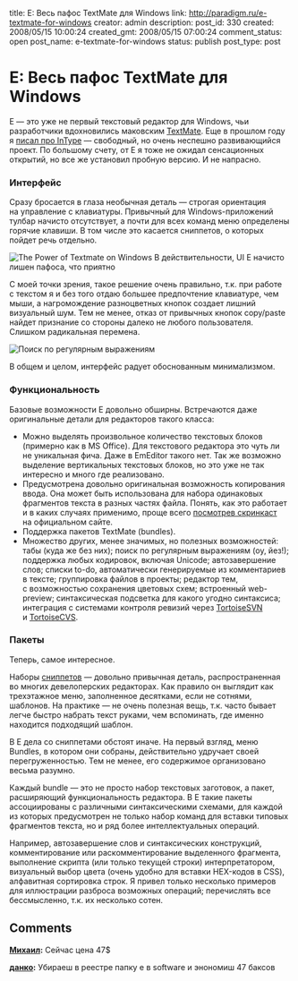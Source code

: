 title: E: Весь пафос TextMate для Windows
link: http://paradigm.ru/e-textmate-for-windows
creator: admin
description:
post_id: 330
created: 2008/05/15 10:00:24
created_gmt: 2008/05/15 07:00:24
comment_status: open
post_name: e-textmate-for-windows
status: publish
post_type: post

# E: Весь пафос TextMate для Windows

E — это уже не первый текстовый редактор для Windows, чьи разработчики вдохновились маковским [TextMate](http://macromates.com/). Еще в прошлом году я [писал про InType](http://goodold.paradigm.ru/posts/158) — свободный, но очень неспешно развивающийся проект. По большому счету, от E я тоже не ожидал сенсационных открытий, но все же установил пробную версию. И не напрасно.

### Интерфейс

Сразу бросается в глаза необычная деталь — строгая ориентация на управление с клавиатуры. Привычный для Windows-приложений тулбар начисто отсутствует, а почти для всех команд меню определены горячие клавиши. В том числе это касается сниппетов, о которых пойдет речь отдельно.

![The Power of Textmate on Windows](/media/e_screenshot_effect_small.jpg)
В действительности, UI E начисто лишен пафоса, что приятно

С моей точки зрения, такое решение очень правильно, т.к. при работе с текстом я и без того отдаю большее предпочтение клавиатуре, чем мыши, а нагромождение разноцветных кнопок создает лишний визуальный шум. Тем не менее, отказ от привычных кнопок copy/paste найдет признание со стороны далеко не любого пользователя. Слишком радикальная перемена.

![Поиск по регулярным выражениям](/media/e.png)

В общем и целом, интерфейс радует обоснованным минимализмом.

### Функциональность

Базовые возможности Е довольно обширны. Встречаются даже оригинальные детали для редакторов такого класса:

  * Можно выделять произвольное количество текстовых блоков (примерно как в MS Office). Для текстового редактора это чуть ли не уникальная фича. Даже в EmEditor такого нет. Так же возможно выделение вертикальных текстовых блоков, но это уже не так интересно и много где реализовано.
  * Предусмотрена довольно оригинальная возможность копирования ввода. Она может быть использована для набора одинаковых фрагментов текста в разных частях файла. Понять, как это работает и в каких случаях применимо, проще всего [посмотрев скринкаст](http://www.e-texteditor.com/) на официальном сайте.
  * Поддержка пакетов TextMate (bundles).
  * Множество других, менее значимых, но полезных возможностей: табы (куда же без них); поиск по регулярным выражениям (оу, йез!); поддержка любых кодировок, включая Unicode; автозавершение слов; списки to-do, автоматически генерируемые из комментариев в тексте; группировка файлов в проекты; редактор тем, с возможностью сохранения цветовых схем; встроенный web-preview; синтаксическая подсветка для какого угодно синтаксиса; интеграция с системами контроля ревизий через [TortoiseSVN](http://tortoisesvn.tigris.org/) и [TortoiseCVS](http://www.tortoisecvs.org/).

### Пакеты

Теперь, самое интересное.

Наборы [сниппетов](http://b23.ru/pzs) — довольно привычная деталь, распространенная во многих девелоперских редакторах. Как правило он выглядит как трехэтажное меню, заполненное десятками, если не сотнями, шаблонов. На практике — не очень полезная вещь, т.к. часто бывает легче быстро набрать текст руками, чем вспоминать, где именно находится подходящий шаблон.

В E дела со сниппетами обстоят иначе. На первый взгляд, меню Bundles, в котором они собраны, действительно удручает своей перегруженностью. Тем не менее, его содержимое организовано весьма разумно.

Каждый bundle — это не просто набор текстовых заготовок, а пакет, расширяющий функциональность редактора. В E такие пакеты ассоциированы с различными синтаксическими схемами, для каждой из которых предусмотрен не только набор команд для вставки типовых фрагментов текста, но и ряд более интеллектуальных операций.

Например, автозавершение слов и синтаксических конструкций, комментирование или раскомментирование выделенного фрагмента, выполнение скрипта (или только текущей строки) интерпретатором, визуальный выбор цвета (очень удобно для вставки HEX-кодов в CSS), алфавитная сортировка строк. Я привел только несколько примеров для иллюстрации разброса возможных операций; перечислять все бессмысленно, т.к. их несколько сотен.

## Comments

**[Михаил](#55273 "2011/05/20 09:14:18"):** Сейчас цена 47$

**[данко](#58571 "2011/09/02 10:14:59"):** Убираеш в реестре папку е в software и энономиш 47 баксов

